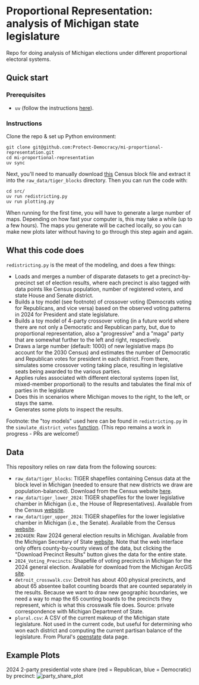 # Proportional Representation: analysis of Michigan state legislature

Repo for doing analysis of Michigan elections under different proportional electoral systems.

## Quick start
### Prerequisites
- `uv` (follow the instructions [here](https://docs.astral.sh/uv/#installation)). 
### Instructions
Clone the repo & set up Python environment:
```
git clone git@github.com:Protect-Democracy/mi-proportional-representation.git
cd mi-proportional-representation
uv sync
```
Next, you'll need to manually download [this](https://www2.census.gov/geo/tiger/TIGER2024/TABBLOCK20/tl_2024_26_tabblock20.zip) Census block file and extract it into the `raw_data/tiger_blocks` directory. Then you can run the code with:

```
cd src/
uv run redistricting.py
uv run plotting.py
```
When running for the first time, you will have to generate a large number of maps. Depending on how fast your computer is, this may take a while (up to a few hours). 
The maps you generate will be cached locally, so you can make new plots later without having to go through this step again and again.

## What this code does
`redistricting.py` is the meat of the modeling, and does a few things:
- Loads and merges a number of disparate datasets to get a precinct-by-precinct set of election results, where each precinct is also tagged with data points like Census population, number of registered voters, and state House and Senate district.
- Builds a toy model (see footnote) of crossover voting (Democrats voting for Republicans, and vice versa) based on the observed voting patterns in 2024 for President and state legislature.
- Builds a toy model of 4-party crossover voting (in a future world where there are not only a Democratic and Republican party, but, due to proportional representation, also a "progressive" and a "maga" party that are somewhat further to the left and right, respectively.
- Draws a large number (default: 1000) of new legislative maps (to account for the 2030 Census) and estimates the number of Democratic and Republican votes for president in each district. From there, simulates some crossover voting taking place, resulting in legislative seats being awarded to the various parties.
- Applies rules associated with different electoral systems (open list, mixed-member proportional) to the results and tabulates the final mix of parties in the legislature
- Does this in scenarios where Michigan moves to the right, to the left, or stays the same.
- Generates some plots to inspect the results.

Footnote: the "toy models" used here can be found in `redistricting.py` in the `simulate_district_votes` [function](https://github.com/Protect-Democracy/mi-proportional-representation/blob/721932ee1868cc6a54f7d593877a9046a9780d89/src/redistricting.py#L380). 
(This repo remains a work in progress - PRs are welcome!)

## Data
This repository relies on raw data from the following sources:
- `raw_data/tiger_blocks`: TIGER shapefiles containing Census data at the block level in Michigan (needed to ensure that new districts we draw are population-balanced). Download from the Census website [here](https://www2.census.gov/geo/tiger/TIGER2024/TABBLOCK20/tl_2024_26_tabblock20.zip).
- `raw_data/tiger_lower_2024`: TIGER shapefiles for the lower legislative chamber in Michigan (i.e., the House of Representatives). Available from the Census [website](https://www.census.gov/cgi-bin/geo/shapefiles/index.php?year=2024&layergroup=State+Legislative+Districts).
- `raw_data/tiger_upper_2024`: TIGER shapefiles for the lower legislative chamber in Michigan (i.e., the Senate). Available from the Census [website](https://www.census.gov/cgi-bin/geo/shapefiles/index.php?year=2024&layergroup=State+Legislative+Districts).
- `2024GEN`: Raw 2024 general election results in Michigan. Available from the Michigan Secretary of State [website](https://mvic.sos.state.mi.us/votehistory/). Note that the web interface only offers county-by-county views of the data, but clicking the "Download Precinct Results" button gives the data for the entire state.
- `2024_Voting_Precincts`: Shapefile of voting precincts in Michigan for the 2024 general election. Available for download from the Michigan ArcGIS [site](https://gis-michigan.opendata.arcgis.com/datasets/2024-voting-precincts/explore).
- `detroit_crosswalk.csv`: Detroit has about 400 physical precincts, and about 65 absentee ballot counting boards that are counted separately in the results. Because we want to draw new geographic boundaries, we need a way to map the 65 counting boards to the precincts they represent, which is what this crosswalk file does. Source: private correspondence with Michigan Department of State.
- `plural.csv`: A CSV of the current makeup of the Michigan state legislature. Not used in the current code, but useful for determining who won each district and computing the current partisan balance of the legislature. From Plural's [openstate](https://open.pluralpolicy.com/data/legislator-csv/) data page. 


## Example Plots
2024 2-party presidential vote share (red = Republican, blue = Democratic) by precinct:
![party_share_plot](https://github.com/user-attachments/assets/1bf738fc-f7f6-4b9f-b549-8232258110fe)

